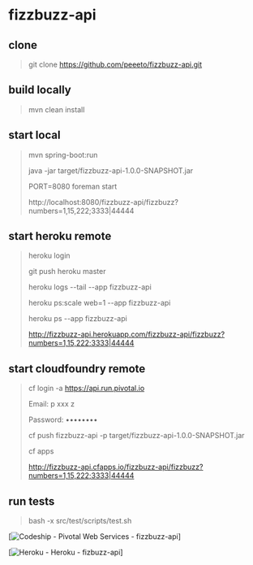 # fizzbuzz-api

## clone 
>git clone https://github.com/peeeto/fizzbuzz-api.git

## build locally
>mvn clean install

## start local
>mvn spring-boot:run
>
>java -jar target/fizzbuzz-api-1.0.0-SNAPSHOT.jar
>
>PORT=8080 foreman start
>
>http://localhost:8080/fizzbuzz-api/fizzbuzz?numbers=1,15,222;3333|44444

## start heroku remote
>heroku login
>
>git push heroku master
>
>heroku logs --tail --app fizzbuzz-api
>
>heroku ps:scale web=1 --app fizzbuzz-api
>
>heroku ps --app fizzbuzz-api
>
>http://fizzbuzz-api.herokuapp.com/fizzbuzz-api/fizzbuzz?numbers=1,15,222;3333|44444

## start cloudfoundry remote
>cf login -a https://api.run.pivotal.io
>
>Email: p xxx z
>
>Password: ••••••••
>
>cf push fizzbuzz-api -p target/fizzbuzz-api-1.0.0-SNAPSHOT.jar
>
>cf apps
>
>http://fizzbuzz-api.cfapps.io/fizzbuzz-api/fizzbuzz?numbers=1,15,222;3333|44444

## run tests
> bash -x src/test/scripts/test.sh

[![Codeship - Pivotal Web Services - fizzbuzz-api](https://codeship.com/projects/12a96f00-0f9d-0133-d4b2-1e6fe7bb1028/status?branch=master)]

[![Heroku - Heroku - fizbuzz-api](http://heroku-badge.herokuapp.com/?app=fizzbuzz-api&style=flat)]
